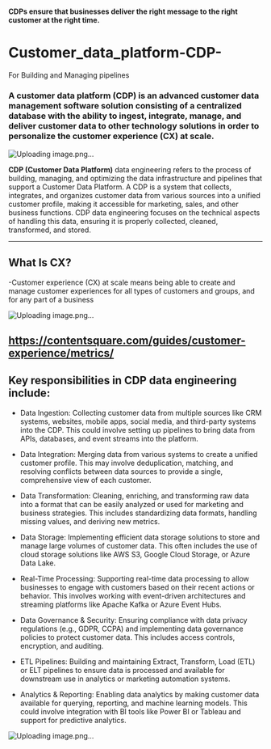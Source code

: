 
#### CDPs ensure that businesses deliver the right message to the right customer at the right time.

# Customer_data_platform-CDP-
For Building and Managing pipelines

### A customer data platform (CDP) is an advanced customer data management software solution consisting of a centralized database with the ability to ingest, integrate, manage, and deliver customer data to other technology solutions in order to personalize the customer experience (CX) at scale.

![Uploading image.png…](https://cdp.com/wp-content/uploads/2021/12/cdp-diagram-v2-03-R1_blue-only-1024x987.jpg)

**CDP (Customer Data Platform)** data engineering refers to the process of building, managing, and optimizing the data infrastructure and pipelines that support a Customer Data Platform. A CDP is a system that collects, integrates, and organizes customer data from various sources into a unified customer profile, making it accessible for marketing, sales, and other business functions. CDP data engineering focuses on the technical aspects of handling this data, ensuring it is properly collected, cleaned, transformed, and stored.

---
## What Is CX?

-Customer experience (CX) at scale means being able to create and manage customer experiences for all types of customers and groups, and for any part of a business

![Uploading image.png…](https://www.peoplemetrics.com/hs-fs/hubfs/customer-experience-diagram.png?width=870&name=customer-experience-diagram.png)



https://contentsquare.com/guides/customer-experience/metrics/
------

## Key responsibilities in CDP data engineering include:

- Data Ingestion: Collecting customer data from multiple sources like CRM systems, websites, mobile apps, social media, and third-party systems into the CDP. This could involve setting up pipelines to bring data from APIs, databases, and event streams into the platform.

- Data Integration: Merging data from various systems to create a unified customer profile. This may involve deduplication, matching, and resolving conflicts between data sources to provide a single, comprehensive view of each customer.

- Data Transformation: Cleaning, enriching, and transforming raw data into a format that can be easily analyzed or used for marketing and business strategies. This includes standardizing data formats, handling missing values, and deriving new metrics.

- Data Storage: Implementing efficient data storage solutions to store and manage large volumes of customer data. This often includes the use of cloud storage solutions like AWS S3, Google Cloud Storage, or Azure Data Lake.

- Real-Time Processing: Supporting real-time data processing to allow businesses to engage with customers based on their recent actions or behavior. This involves working with event-driven architectures and streaming platforms like Apache Kafka or Azure Event Hubs.

- Data Governance & Security: Ensuring compliance with data privacy regulations (e.g., GDPR, CCPA) and implementing data governance policies to protect customer data. This includes access controls, encryption, and auditing.

- ETL Pipelines: Building and maintaining Extract, Transform, Load (ETL) or ELT pipelines to ensure data is processed and available for downstream use in analytics or marketing automation systems.

- Analytics & Reporting: Enabling data analytics by making customer data available for querying, reporting, and machine learning models. This could involve integration with BI tools like Power BI or Tableau and support for predictive analytics.

![Uploading image.png…](https://www.nitendratech.com/wp-content/uploads/2023/04/Data_Platform_Layers.drawio.png)
